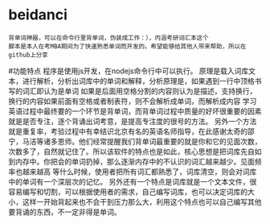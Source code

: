 # beidanci
    背单词神器，可以在命令行里背单词，伪装成工作：），内涵考研词汇本这个
    脚本是本人在考MBA期间为了快速熟悉单词而开发的。希望能够给其他人带来帮助，所以在github上分享

#功能特点
    程序是使用js开发，在nodejs命令行中可以执行。
    原理是载入词库文本，进行解析，分析出词库中的单词和解释，分析原理是，如果遇到一行中顶格书写的词汇即认为是单词
    如果是后面用空格分割的内容则认为是描述，支持换行，换行的内容如果前面有空格或者制表符，则不会解析成单词，而解析成内容
    学习英语过程中最终要的一个环节是背单词，而背单词过程中质量的好坏很重要的因素就是是否专注，逐个背诵出词考意，是提高专注度的很号的方法。
    另外一个方法就是重复率，考验过程中有幸结识北京有名的英语名师指导，在此感谢太奇的邵宁，马洁等诸多恩师。他们经常提醒我们背单词最重要的就是你和它的见面次数，
    次数多了，自然就记住了。所以该软件的特点也是如此，核心思想是把词库先自如到内存中。你把会的单词扔掉，那么逐渐内存中的不认识的词汇越来越少。见面频率也越来越高
    等什么时候，使用者把所有词汇都熟悉了，词库清空，则会对词库中的单词有一个深层次的记忆。
    另外还有一个特点是词库就是一个文本文件，很容易编写和切割，可以根据使用者的需求，自己编写词库，也可以决定词库的大小，这样一开始背起来也不会干到压力那么大，利用这个特点也可以自己编写其他要背诵的东西，不一定非得是单词。

